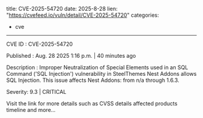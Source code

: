  
title: CVE-2025-54720
date: 2025-8-28
lien: "https://cvefeed.io/vuln/detail/CVE-2025-54720"
categories:
  - cve
---

CVE ID : CVE-2025-54720

Published :  Aug. 28
2025
1:16 p.m. | 40 minutes ago

Description : Improper Neutralization of Special Elements used in an SQL Command ('SQL Injection') vulnerability in SteelThemes Nest Addons allows SQL Injection. This issue affects Nest Addons: from n/a through 1.6.3.

Severity: 9.3 | CRITICAL

Visit the link for more details
such as CVSS details
affected products
timeline
and more...
